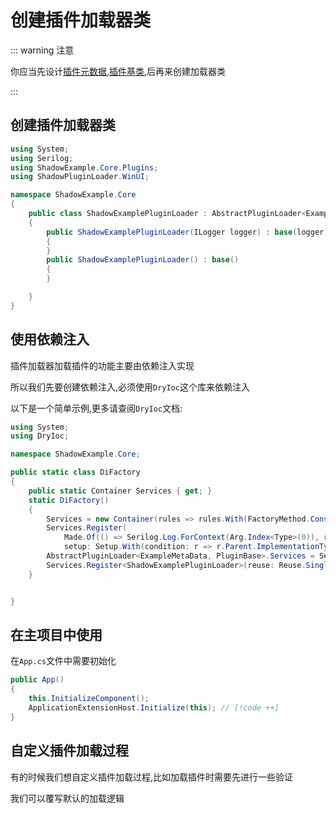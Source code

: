 # 创建插件加载器类

::: warning 注意

你应当先设计[插件元数据](/zh/init/metaplugin),[插件基类](/zh/init/iplugin),后再来创建加载器类

:::

## 创建插件加载器类

```csharp
using System;
using Serilog;
using ShadowExample.Core.Plugins;
using ShadowPluginLoader.WinUI;

namespace ShadowExample.Core
{
    public class ShadowExamplePluginLoader : AbstractPluginLoader<ExampleMetaData, IExamplePlugin>
    {
        public ShadowExamplePluginLoader(ILogger logger) : base(logger)
        {
        }
        public ShadowExamplePluginLoader() : base()
        {
        }

    }
}
```


## 使用依赖注入

插件加载器加载插件的功能主要由依赖注入实现

所以我们先要创建依赖注入,必须使用`DryIoc`这个库来依赖注入

以下是一个简单示例,更多请查阅`DryIoc`文档:

```csharp
using System;
using DryIoc;

namespace ShadowExample.Core;

public static class DiFactory
{
    public static Container Services { get; }
    static DiFactory()
    {
        Services = new Container(rules => rules.With(FactoryMethod.ConstructorWithResolvableArguments));
        Services.Register(
            Made.Of(() => Serilog.Log.ForContext(Arg.Index<Type>(0)), r => r.Parent.ImplementationType),
            setup: Setup.With(condition: r => r.Parent.ImplementationType != null));
        AbstractPluginLoader<ExampleMetaData, PluginBase>.Services = Services;
        Services.Register<ShadowExamplePluginLoader>(reuse: Reuse.Singleton);
    }


}
```

## 在主项目中使用

在`App.cs`文件中需要初始化

```csharp
public App()
{
    this.InitializeComponent();
    ApplicationExtensionHost.Initialize(this); // [!code ++]
}
```

## 自定义插件加载过程

有的时候我们想自定义插件加载过程,比如加载插件时需要先进行一些验证

我们可以覆写默认的加载逻辑